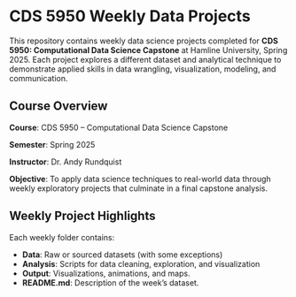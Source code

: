 # CDS 5950 Weekly Data Projects

This repository contains weekly data science projects completed for **CDS 5950: Computational Data Science Capstone** at Hamline University, Spring 2025.
Each project explores a different dataset and analytical technique to demonstrate applied skills in data wrangling, visualization, modeling, and communication.

## Course Overview

**Course**: CDS 5950 – Computational Data Science Capstone  

**Semester**: Spring 2025  

**Instructor**: Dr. Andy Rundquist

**Objective**: To apply data science techniques to real-world data through weekly exploratory projects that culminate in a final capstone analysis.

## Weekly Project Highlights

Each weekly folder contains:

- **Data**: Raw or sourced datasets (with some exceptions)
- **Analysis**: Scripts for data cleaning, exploration, and visualization
- **Output**: Visualizations, animations, and maps.
- **README.md**: Description of the week’s dataset.
